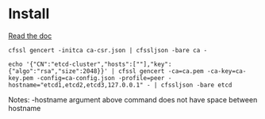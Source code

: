 # Install
[Read the doc](https://github.com/Albertchong/Kubernetes-Tutorials/blob/master/Kubernetes%20Tutorials%2002%20-%20Generate%20Certificate%20for%20ETCD.md)
```shell
cfssl gencert -initca ca-csr.json | cfssljson -bare ca -

echo '{"CN":"etcd-cluster","hosts":[""],"key":{"algo":"rsa","size":2048}}' | cfssl gencert -ca=ca.pem -ca-key=ca-key.pem -config=ca-config.json -profile=peer -hostname="etcd1,etcd2,etcd3,127.0.0.1" - | cfssljson -bare etcd
```
Notes: -hostname argument above command does not have space between hostname
